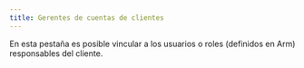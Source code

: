 ```yaml
---
title: Gerentes de cuentas de clientes
---
```


En esta pestaña es posible vincular a los usuarios o roles (definidos en Arm) responsables del cliente.